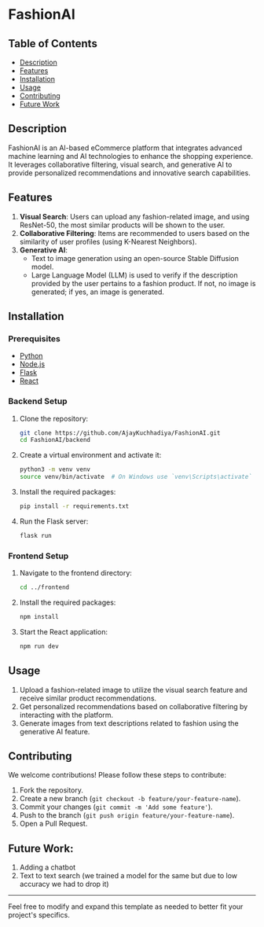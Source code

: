 # FashionAI


## Table of Contents
- [Description](#description)
- [Features](#features)
- [Installation](#installation)
- [Usage](#usage)
- [Contributing](#contributing)
- [Future Work](#FutureWork)

## Description

FashionAI is an AI-based eCommerce platform that integrates advanced machine learning and AI technologies to enhance the shopping experience. It leverages collaborative filtering, visual search, and generative AI to provide personalized recommendations and innovative search capabilities.

## Features

1. **Visual Search**: Users can upload any fashion-related image, and using ResNet-50, the most similar products will be shown to the user.
2. **Collaborative Filtering**: Items are recommended to users based on the similarity of user profiles (using K-Nearest Neighbors).
3. **Generative AI**: 
   - Text to image generation using an open-source Stable Diffusion model.
   - Large Language Model (LLM) is used to verify if the description provided by the user pertains to a fashion product. If not, no image is generated; if yes, an image is generated.

## Installation

### Prerequisites
- [Python](https://www.python.org/downloads/)
- [Node.js](https://nodejs.org/en/download/)
- [Flask](https://flask.palletsprojects.com/en/2.0.x/installation/)
- [React](https://reactjs.org/docs/getting-started.html)

### Backend Setup

1. Clone the repository:
    ```bash
    git clone https://github.com/AjayKuchhadiya/FashionAI.git
    cd FashionAI/backend
    ```

2. Create a virtual environment and activate it:
    ```bash
    python3 -m venv venv
    source venv/bin/activate  # On Windows use `venv\Scripts\activate`
    ```

3. Install the required packages:
    ```bash
    pip install -r requirements.txt
    ```

4. Run the Flask server:
    ```bash
    flask run
    ```

### Frontend Setup

1. Navigate to the frontend directory:
    ```bash
    cd ../frontend
    ```

2. Install the required packages:
    ```bash
    npm install
    ```

3. Start the React application:
    ```bash
    npm run dev
    ```

## Usage

1. Upload a fashion-related image to utilize the visual search feature and receive similar product recommendations.
2. Get personalized recommendations based on collaborative filtering by interacting with the platform.
3. Generate images from text descriptions related to fashion using the generative AI feature.

## Contributing

We welcome contributions! Please follow these steps to contribute:

1. Fork the repository.
2. Create a new branch (`git checkout -b feature/your-feature-name`).
3. Commit your changes (`git commit -m 'Add some feature'`).
4. Push to the branch (`git push origin feature/your-feature-name`).
5. Open a Pull Request.

## Future Work:
1. Adding a chatbot
2. Text to text search (we trained a model for the same but due to low accuracy we had to drop it)
---

Feel free to modify and expand this template as needed to better fit your project's specifics.
